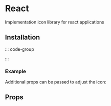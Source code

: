 # React

Implementation icon library for react applications

## Installation

::: code-group

<!--@include:../../.vitepress/components/md-parts/react/yarn.md-->
<!--@include:../../.vitepress/components/md-parts/react/npm.md-->
<!--@include:../../.vitepress/components/md-parts/react/pnpm.md-->

:::

### Example

Additional props can be passed to adjust the icon:

<!--@include:../../.vitepress/components/md-parts/react/code.md-->

## Props

<!--@include:../../.vitepress/components/md-parts/props.md-->

